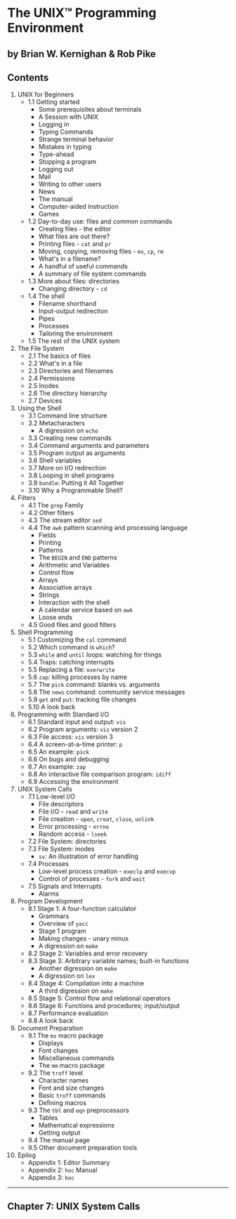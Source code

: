 # The UNIX™ Programming Environment
## by Brian W. Kernighan & Rob Pike

## Contents

1. UNIX for Beginners
    - 1.1 Getting started
        - Some prerequisites about terminals
        - A Session with UNIX
        - Logging in
        - Typing Commands
        - Strange terminal behavior
        - Mistakes in typing
        - Type-ahead
        - Stopping a program
        - Logging out
        - Mail
        - Writing to other users
        - News
        - The manual
        - Computer-aided instruction
        - Games
    - 1.2 Day-to-day use: files and common commands
        - Creating files - the editor
        - What files are out there?
        - Printing files - `cat` and `pr`
        - Moving, copying, removing files - `mv`, `cp`, `rm`
        - What's in a filename?
        - A handful of useful commands
        - A summary of file system commands
    - 1.3 More about files: directories
        - Changing directory - `cd`
    - 1.4 The shell
        - Filename shorthand       
        - Input-output redirection 
        - Pipes                    
        - Processes                
        - Tailoring the environment
    - 1.5 The rest of the UNIX system
2. The File System
    - 2.1 The basics of files
    - 2.2 What's in a file
    - 2.3 Directories and filenames
    - 2.4 Permissions
    - 2.5 Inodes
    - 2.6 The directory hierarchy
    - 2.7 Devices
3. Using the Shell
    - 3.1 Command line structure
    - 3.2 Metacharacters
        - A digression on `echo`
    - 3.3 Creating new commands
    - 3.4 Command arguments and parameters
    - 3.5 Program output as arguments
    - 3.6 Shell variables
    - 3.7 More on I/O redirection
    - 3.8 Looping in shell programs
    - 3.9 `bundle`: Putting it All Together
    - 3.10 Why a Programmable Shell?
4. Filters
    - 4.1 The `grep` Family
    - 4.2 Other filters
    - 4.3 The stream editor `sed`
    - 4.4 The `awk` pattern scanning and processing language
        - Fields
        - Printing
        - Patterns
        - The `BEGIN` and `END` patterns
        - Arithmetic and Variables
        - Control flow
        - Arrays
        - Associative arrays
        - Strings
        - Interaction with the shell
        - A calendar service based on `awk`
        - Loose ends
    - 4.5 Good files and good filters
5. Shell Programming
    - 5.1 Customizing the `cal` command
    - 5.2 Which command is `which`?
    - 5.3 `while` and `until` loops: watching for things
    - 5.4 Traps: catching interrupts
    - 5.5 Replacing a file: `overwrite`
    - 5.6 `zap`: killing processes by name
    - 5.7 The `pick` command: blanks vs. arguments
    - 5.8 The `news` command: community service messages
    - 5.9 `get` and `put`: tracking file changes
    - 5.10 A look back
6. Programming with Standard I/O
    - 6.1 Standard input and output: `vis`
    - 6.2 Program arguments: `vis` version 2
    - 6.3 File access: `vis` version 3
    - 6.4 A screen-at-a-time printer: `p`
    - 6.5 An example: `pick`
    - 6.6 On bugs and debugging
    - 6.7 An example: `zap`
    - 6.8 An interactive file comparison program: `idiff`
    - 6.9 Accessing the environment
7. UNIX System Calls
    - 7.1 Low-level I/O
        - File descriptors
        - File I/O - `read` and `write`
        - File creation - `open`, `creat`, `close`, `unlink`
        - Error processing - `errno`
        - Random access - `lseek`
    - 7.2 File System: directories
    - 7.3 File System: inodes
        - `sv`: An illustration of error handling
    - 7.4 Processes
        - Low-level process creation - `execlp` and `execvp`
        - Control of processes - `fork` and `wait`
    - 7.5 Signals and Interrupts
        - Alarms
8. Program Development
    - 8.1 Stage 1: A four-function calculator
        - Grammars
        - Overview of `yacc`
        - Stage 1 program
        - Making changes - unary minus
        - A digression on `make`
    - 8.2 Stage 2: Variables and error recovery
    - 8.3 Stage 3: Arbitrary variable names; built-in functions
        - Another digression on `make`
        - A digression on `lex`
    - 8.4 Stage 4: Compilation into a machine
        - A third digression on `make`
    - 8.5 Stage 5: Control flow and relational operators
    - 8.6 Stage 6: Functions and procedures; input/output
    - 8.7 Performance evaluation
    - 8.8 A look back
9. Document Preparation
    - 9.1 The `ms` macro package
        - Displays
        - Font changes
        - Miscellaneous commands
        - The `mm` macro package
    - 9.2 The `troff` level
        - Character names
        - Font and size changes
        - Basic `troff` commands
        - Defining macros
    - 9.3 The `tbl` and `eqn` preprocessors
        - Tables
        - Mathematical expressions
        - Getting output
    - 9.4 The manual page
    - 9.5 Other document preparation tools
10. Epilog
    - Appendix 1: Editor Summary
    - Appendix 2: `hoc` Manual
    - Appendix 3: `hoc`

---

## Chapter 7: UNIX System Calls
